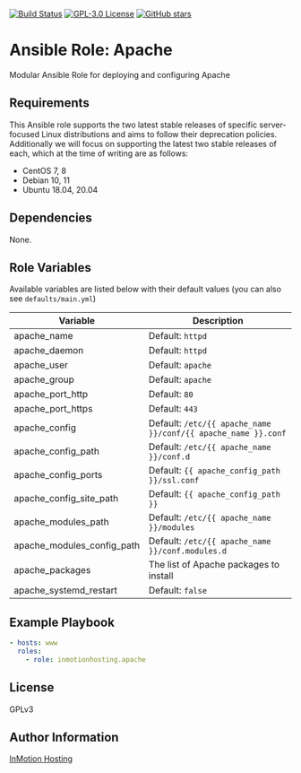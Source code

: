 [![Build Status](https://travis-ci.org/inmotionhosting/ansible-role-apache.png?branch=master)](https://travis-ci.org/inmotionhosting/ansible-role-apache) [![GPL-3.0 License](https://img.shields.io/github/license/inmotionhosting/ansible-role-apache.svg?color=blue)](https://github.com/inmotionhosting/ansible-role-apache/blob/master/LICENSE) [![GitHub stars](https://img.shields.io/github/stars/inmotionhosting/ansible-role-apache.svg)](https://github.com/inmotionhosting/ansible-role-apache/stargazers)

# Ansible Role: Apache
Modular Ansible Role for deploying and configuring Apache

## Requirements
This Ansible role supports the two latest stable releases of specific
server-focused Linux distributions and aims to follow their deprecation
policies. Additionally we will focus on supporting the latest two stable
releases of each, which at the time of writing are as follows:

* CentOS 7, 8
* Debian 10, 11
* Ubuntu 18.04, 20.04

## Dependencies
None.

## Role Variables
Available variables are listed below with their default values (you can also see `defaults/main.yml`)

| Variable                   | Description |
| -------------------------- | ----------- |
| apache_name                | Default: `httpd`
| apache_daemon              | Default: `httpd`
| apache_user                | Default: `apache`
| apache_group               | Default: `apache`
| apache_port_http           | Default: `80`
| apache_port_https          | Default: `443`
| apache_config              | Default: `/etc/{{ apache_name }}/conf/{{ apache_name }}.conf`
| apache_config_path         | Default: `/etc/{{ apache_name }}/conf.d`
| apache_config_ports        | Default: `{{ apache_config_path }}/ssl.conf`
| apache_config_site_path    | Default: `{{ apache_config_path }}`
| apache_modules_path        | Default: `/etc/{{ apache_name }}/modules`
| apache_modules_config_path | Default: `/etc/{{ apache_name }}/conf.modules.d`
| apache_packages            | The list of Apache packages to install
| apache_systemd_restart     | Default: `false`

## Example Playbook
```yaml
- hosts: www
  roles:
    - role: inmotionhosting.apache
```

## License
GPLv3

## Author Information
[InMotion Hosting](https://inmotionhosting.com)

